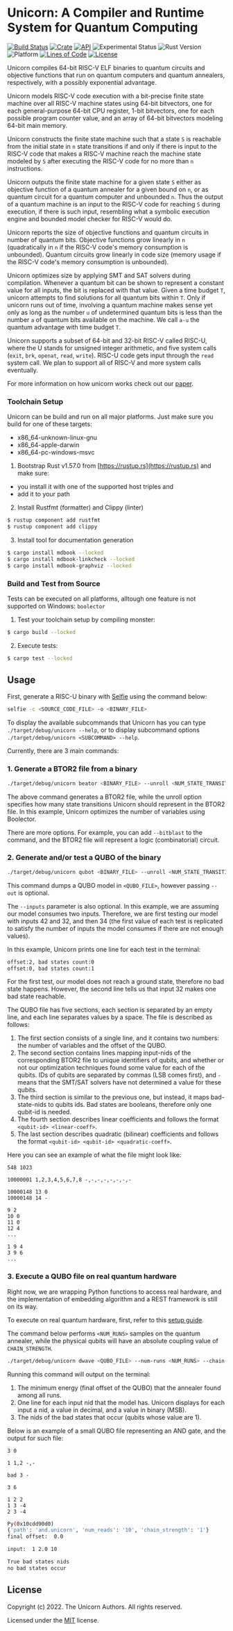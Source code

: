 # Unicorn: A Compiler and Runtime System for Quantum Computing

[![Build Status](https://img.shields.io/github/workflow/status/cksystemsgroup/monster/Test)](https://github.com/cksystemsgroup/monster/actions)
[![Crate](https://img.shields.io/crates/v/monster-rs.svg)](https://crates.io/crates/monster-rs)
[![API](https://docs.rs/monster-rs/badge.svg)](https://docs.rs/monster-rs)
![Experimental Status](https://img.shields.io/badge/status-experimental-yellow.svg)
![Rust Version](https://img.shields.io/badge/Rust-v1.57.0-yellow)
![Platform](https://img.shields.io/badge/platform-linux%20%7C%20macos%20%7C%20windows-brightgreen)
[![Lines of Code](https://img.shields.io/tokei/lines/github/cksystemsgroup/monster)](https://github.com/cksystemsgroup/monster)
[![License](https://img.shields.io/crates/l/monster-rs)](https://github.com/cksystemsgroup/monster/blob/master/LICENSE)

Unicorn compiles 64-bit RISC-V ELF binaries to quantum circuits and objective functions that run on quantum computers and quantum annealers, respectively, with a possibly exponential advantage.

Unicorn models RISC-V code execution with a bit-precise finite state machine over all RISC-V machine states using 64-bit bitvectors, one for each general-purpose 64-bit CPU register, 1-bit bitvectors, one for each possible program counter value, and an array of 64-bit bitvectors modeling 64-bit main memory.

Unicorn constructs the finite state machine such that a state `S` is reachable from the initial state in `n` state transitions if and only if there is input to the RISC-V code that makes a RISC-V machine reach the machine state modeled by `S` after executing the RISC-V code for no more than `n` instructions.

Unicorn outputs the finite state machine for a given state `S` either as objective function of a quantum annealer for a given bound on `n`, or as quantum circuit for a quantum computer and unbounded `n`. Thus the output of a quantum machine is an input to the RISC-V code for reaching `S` during execution, if there is such input, resembling what a symbolic execution engine and bounded model checker for RISC-V would do.

Unicorn reports the size of objective functions and quantum circuits in number of quantum bits. Objective functions grow linearly in `n` (quadratically in `n` if the RISC-V code's memory consumption is unbounded). Quantum circuits grow linearly in code size (memory usage if the RISC-V code's memory consumption is unbounded).

Unicorn optimizes size by applying SMT and SAT solvers during compilation. Whenever a quantum bit can be shown to represent a constant value for all inputs, the bit is replaced with that value. Given a time budget `T`, unicorn attempts to find solutions for all quantum bits within `T`. Only if unicorn runs out of time, involving a quantum machine makes sense yet only as long as the number `u` of undetermined quantum bits is less than the number `a` of quantum bits available on the machine. We call `a-u` the quantum advantage with time budget `T`.

Unicorn supports a subset of 64-bit and 32-bit RISC-V called RISC-U, where the U stands for unsigned integer arithmetic, and five system calls (`exit`, `brk`, `openat`, `read`, `write`). RISC-U code gets input through the `read` system call. We plan to support all of RISC-V and more system calls eventually.

For more information on how unicorn works check out our [paper](https://arxiv.org/abs/2111.12063).

### Toolchain Setup
Unicorn can be build and run on all major platforms.
Just make sure you build for one of these targets:
 - x86_64-unknown-linux-gnu
 - x86_64-apple-darwin
 - x86_64-pc-windows-msvc

1. Bootstrap Rust v1.57.0 from [https://rustup.rs](https://rustup.rs) and make sure:
 - you install it with one of the supported host triples and 
 - add it to your path
2. Install Rustfmt (formatter) and Clippy (linter)
```sh
$ rustup component add rustfmt
$ rustup component add clippy
```
3. Install tool for documentation generation
```sh
$ cargo install mdbook --locked
$ cargo install mdbook-linkcheck --locked
$ cargo install mdbook-graphviz --locked
```

### Build and Test from Source
Tests can be executed on all platforms, alltough one
feature is not supported on Windows: `boolector`

1. Test your toolchain setup by compiling monster:
```sh
$ cargo build --locked
```
2. Execute tests:
```sh
$ cargo test --locked
```
## Usage

First, generate a RISC-U binary with [Selfie](https://github.com/cksystemsteaching/selfie) using the command below:

```sh
selfie -c <SOURCE_CODE_FILE> -o <BINARY_FILE>
```

To display the available subcommands that Unicorn has you can type `./target/debug/unicorn --help`, or to display subcommand options `./target/debug/unicorn <SUBCOMMAND> --help`.

Currently, there are 3 main commands:
### 1. Generate a BTOR2 file from a binary
```sh
./target/debug/unicorn beator <BINARY_FILE> --unroll <NUM_STATE_TRANSITIONS> --solver boolector --out <BTOR2_FILE>
```
The above command generates a BTOR2 file, while the unroll option specifies how many state transitions Unicorn should represent in the BTOR2 file. In this example, Unicorn optimizes the number of variables using Boolector. 

There are more options. For example, you can add `--bitblast` to the command, and the BTOR2 file will represent a logic (combinatorial) circuit.


### 2. Generate and/or test a QUBO of the binary
```sh
./target/debug/unicorn qubot <BINARY_FILE> --unroll <NUM_STATE_TRANSITIONS> --solver <SMT_SOLVER> --out <QUBO_FILE> --inputs 42,32;34
```
This command dumps a QUBO model in `<QUBO_FILE>`, however passing `--out` is optional.

The `--inputs` parameter is also optional. In this example, we are assuming our model consumes two inputs. Therefore, we are first testing our model with inputs 42 and 32, and then 34 (the first value of each test is replicated to satisfy the number of inputs the model consumes if there are not enough values). 

In this example, Unicorn prints one line for each test in the terminal:

```sh
offset:2, bad states count:0
offset:0, bad states count:1
```

For the first test, our model does not reach a ground state, therefore no bad state happens. However, the second line tells us that input 32 makes one bad state reachable.

The QUBO file has five sections, each section is separated by an empty line, and each line separates values by a space. The file is described as follows:

1. The first section consists of a single line, and it contains two numbers: the number of variables and the offset of the QUBO. 
2. The second section contains lines mapping input-nids of the corresponding BTOR2 file to unique identifiers of qubits, and whether or not our optimization techniques found some value for each of the qubits. IDs of qubits are separated by commas (LSB comes first), and `-` means that the SMT/SAT solvers have not determined a value for these qubits.
3. The third section is similar to the previous one, but instead, it maps bad-state-nids to qubits ids. Bad states are booleans, therefore only one qubit-id is needed.
4. The fourth section describes linear coefficients and follows the format `<qubit-id> <linear-coeff>`.
5. The last section describes quadratic (bilinear) coefficients and follows the format `<qubit-id> <qubit-id> <quadratic-coeff>`.

Here you can see an example of what the file might look like:

```
548 1023

10000001 1,2,3,4,5,6,7,8 -,-,-,-,-,-,-,-

10000148 13 0
10000148 14 -

9 2
10 0
11 0
12 4
...

1 9 4
3 9 6
...
```
### 3. Execute a QUBO file on real quantum hardware
Right now, we are wrapping Python functions to access real hardware, and the implementation of embedding algorithm and a REST framework is still on its way.

To execute on real quantum hardware, first, refer to this [setup guide](https://docs.ocean.dwavesys.com/en/latest/overview/install.html#set-up-your-environment).

The command below performs `<NUM_RUNS>` samples on the quantum annealer, while the physical qubits will have an absolute coupling value of `CHAIN_STRENGTH`.

```sh
./target/debug/unicorn dwave <QUBO_FILE> --num-runs <NUM_RUNS> --chain-strength <CHAIN_STRENGTH>
```

Running this command will output on the terminal: 

1. The minimum energy (final offset of the QUBO) that the annealer found among all runs.
2. One line for each input nid that the model has. Unicorn displays for each input a nid, a value in decimal, and a value in binary (MSB).
3. The nids of the bad states that occur (qubits whose value are 1).

Below is an example of a small QUBO file representing an AND gate, and the output for such file:

```
3 0

1 1,2 -,-

bad 3 -

3 6

1 2 2
1 3 -4
2 3 -4
```

``` sh
Py(0x10cdd90d0)
{'path': 'and.unicorn', 'num_reads': '10', 'chain_strength': '1'}
final offset:  0.0

input:  1 2.0 10

True bad states nids
no bad states occur
```

## License

Copyright (c) 2022. The Unicorn Authors. All rights reserved.

Licensed under the [MIT](LICENSE) license.
